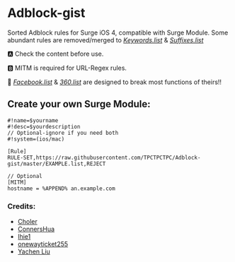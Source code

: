 # Adblock-gist
Sorted Adblock rules for Surge iOS 4, compatible with Surge Module. Some abundant rules are removed/merged to *[Keywords.list](https://github.com/TPCTPCTPC/Adblock-gist/blob/master/Keywords.list)* & *[Suffixes.list](https://github.com/TPCTPCTPC/Adblock-gist/blob/master/Suffixes.list)*

🅰 Check the content before use.

🅱 MITM is required for URL-Regex rules.

🚨 *[Facebook.list](https://github.com/TPCTPCTPC/Adblock-gist/blob/master/Facebook.list)* & *[360.list](https://github.com/TPCTPCTPC/Adblock-gist/blob/master/360.list)* are designed to break most functions of theirs!!

## Create your own Surge Module:
```
#!name=$yourname
#!desc=$yourdescription
// Optional-ignore if you need both
#!system=(ios/mac)

[Rule]
RULE-SET,https://raw.githubusercontent.com/TPCTPCTPC/Adblock-gist/master/EXAMPLE.list,REJECT

// Optional
[MITM]
hostname = %APPEND% an.example.com
```

### Credits:
- [Choler](https://github.com/Choler/Surge)
- [ConnersHua](https://github.com/ConnersHua/Profiles/tree/master)
- [lhie1](https://github.com/lhie1/Rules)
- [onewayticket255](https://github.com/onewayticket255/Surge-Script)
- [Yachen Liu](https://community.nssurge.com/d/225-module)
